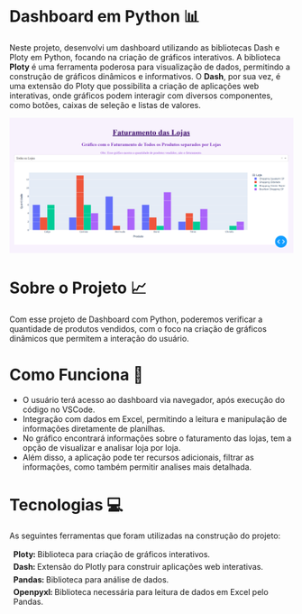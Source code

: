 # Dashboard em Python 📊
Neste projeto, desenvolvi um dashboard utilizando as bibliotecas Dash e Ploty em Python, focando na criação de gráficos interativos. A biblioteca **Ploty** é uma ferramenta poderosa para visualização de dados, permitindo a construção de gráficos dinâmicos e informativos. O **Dash**, por sua vez, é uma extensão do Ploty que possibilita a criação de aplicações web interativas, onde gráficos podem interagir com diversos componentes, como botões, caixas de seleção e listas de valores.

<div>
<img src="assets/faturamentodaslojas.png" width="750px" />

# Sobre o Projeto 📈 
Com esse projeto de Dashboard com Python, poderemos verificar a quantidade de produtos vendidos, com o foco na criação de gráficos dinâmicos que permitem a interação do usuário.

# Como Funciona 📌
<div>
  <ul>
    <li>O usuário terá acesso ao dashboard via navegador, após execução do código no VSCode.
    <li>Integração com dados em Excel, permitindo a leitura e manipulação de informações diretamente de planilhas. 
    <li>No gráfico encontrará informações sobre o faturamento das lojas, tem a opção de visualizar e analisar loja por loja.
    <li>Além disso, a aplicação pode ter recursos adicionais, filtrar as informações, como também permitir analises mais detalhada.      
    </li>  
  </ul>
</div>

# Tecnologias 💻
As seguintes ferramentas que foram utilizadas na construção do projeto:
<table>
  <thead>
    <td> <b>Ploty:</b> Biblioteca para criação de gráficos interativos.</td>
  </thead>
  <tbody>
    <thead>
      <td> <b>Dash:</b> Extensão do Plotly para construir aplicações web interativas.</td>
    </thead>
    <thead>
      <td> <b>Pandas:</b> Biblioteca para análise de dados.</td>
    <thead>
      <td> <b>Openpyxl:</b> Biblioteca necessária para leitura de dados em Excel pelo Pandas.</td>
    </thead>
  </tbody>
</table>
